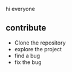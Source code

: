 hi everyone

## contribute

* Clone the repository
* explore the project
* find a bug
* fix the bug
